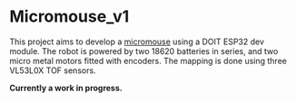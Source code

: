 # Micromouse_v1

This project aims to develop a [micromouse](https://www.youtube.com/results?search_query=micromouse) using a DOIT ESP32 dev module. The robot is powered by two 18620 batteries in series, and two micro metal motors fitted with encoders. The mapping is done using three VL53L0X TOF sensors.

**Currently a work in progress.**
